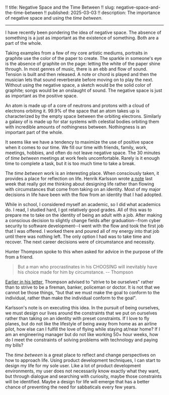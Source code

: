 !! title: Negative Space and the Time Between
!! slug: negative-space-and-the-time-between
!! published: 2025-03-03
!! description: The importance of negative space and using the _time between_.

---

I have recently been pondering the idea of negative space. The absence of something is a just as
important as the existence of something. Both are a part of the whole. 

Taking examples from a few of my core artistic mediums, portraits in graphite use the color of the
paper to create. The sparkle in someone's eye is the absence of graphite on the page: letting the
white of the paper shine through. In most genres of music, there is an ebb and flow of sound.
Tension is built and then released. A note or chord is played and then the musician lets that sound
reverberate before moving on to play the next. Without using the negative space, a sketch would be
the solid color of graphite; songs would be an onslaught of sound. The negative space is just as
important as the positive space. 

An atom is made up of a core of neutrons and protons with a cloud of electrons orbiting it. 99.9% of
the space that an atom takes up is characterized by the empty space between the orbiting electrons.
Similarly a galaxy of is made up for star systems with celestial bodies orbiting them with
incredible amounts of nothingness between. Nothingness is an important part of the whole.

It seems like we have a tendency to maximize the use of positive space when it comes to our time. We
fill our time with friends, family, work, meetings, hobbies, and often do not leave negative space.
The 30 minutes of _time between_ meetings at work feels uncomfortable. Rarely is it enough time to
complete a task, but it is too much time to take a break.

The _time between_ work is an interesting place. When consciously taken, it provides a place for
reflection on life. Henrik Karlsson wrote [a note](https://substack.com/@henrikkarlsson/note/c-95418840) 
last week that really got me thinking about designing life rather than flowing with circumstances
that come from taking on an identity.  Most of my major decisions in life have been with the flow
from an identity that I had adopted. 

While in school, I considered myself an academic, so I did what academics do. I read, I studied
hard, I got relatively good grades. All of this was to prepare me to take on the identity of being
an adult with a job. After making a conscious decision to slightly change fields after
graduation--from cyber security to software development--I went with the flow and took the first job
that I was offered. I worked there and poured all of my energy into that job until there was nothing
left. The only option I had was to take time and recover. The next career decisions were of
circumstance and necessity.

Hunter Thompson spoke to this when asked for advice in the purpose of life from a friend.

> But a man who procrastinates in his CHOOSING will inevitably have his choice made for him by
> circumstance. -- Thompson

[Earlier in his letter](https://fs.blog/hunter-s-thompson-to-hume-logan/), Thompson advised to
"strive to be ourselves" rather than to strive to be a fireman, banker, policeman or doctor. It is
not that we cannot be those things, "but that we must make the goal to conform to the individual,
rather than make the individual conform to the goal".

Karlsson's note is on executing this idea. In the pursuit of being ourselves, we must design our
lives around the constraints that we put on ourselves rather than taking on an identity with preset
constraints. If I love to fly planes, but do not like the lifestyle of being away from home as an
airline pilot, how else can I fulfill the love of flying while staying at/near home? If I am an
engineering manager but do not like working 50+ hour weeks, how do I meet the constraints of
solving problems with technology and paying my bills?

The _time between_ is a great place to reflect and change perspectives on how to approach life.
Using product development techniques, I can start to design my life for my sole user. Like a lot of
product development environments, my user does not necessarily know exactly what they want, but
through dialogue and searching with curiosity, maybe those constraints will be identified. Maybe a
design for life will emerge that has a better chance of preventing the need for sabbaticals every
few years.
